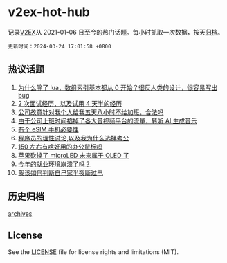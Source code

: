 # v2ex-hot-hub

 记录[V2EX](https://www.v2ex.com/)从 2021-01-06 日至今的热门话题。每小时抓取一次数据，按天[归档](archives)。

`更新时间：2024-03-24 17:01:58 +0800`

## 热议话题

1. [为什么除了 lua，数组索引基本都从 0 开始？很反人类的设计，很容易写出 bug](https://www.v2ex.com/t/1026418)
1. [2 次面试经历，以及试用 4 天半的经历](https://www.v2ex.com/t/1026358)
1. [公司故意针对我个人给我五天八小时不给加班，合法吗](https://www.v2ex.com/t/1026414)
1. [由于公司上班时间掐掉了各大音视频平台的流量，转听 AI 生成音乐](https://www.v2ex.com/t/1026416)
1. [有个 eSIM 手机必要性](https://www.v2ex.com/t/1026440)
1. [程序员的理性讨论,以及我为什么选择考公](https://www.v2ex.com/t/1026475)
1. [150 左右有啥好用的办公鼠标吗](https://www.v2ex.com/t/1026441)
1. [苹果砍掉了 microLED 未来属于 OLED 了](https://www.v2ex.com/t/1026372)
1. [今年的就业环境崩溃了吗？](https://www.v2ex.com/t/1026387)
1. [我该如何判断自己家半夜断过电](https://www.v2ex.com/t/1026489)

## 历史归档

[archives](archives)

## License

See the [LICENSE](LICENSE) file for license rights and limitations (MIT).
